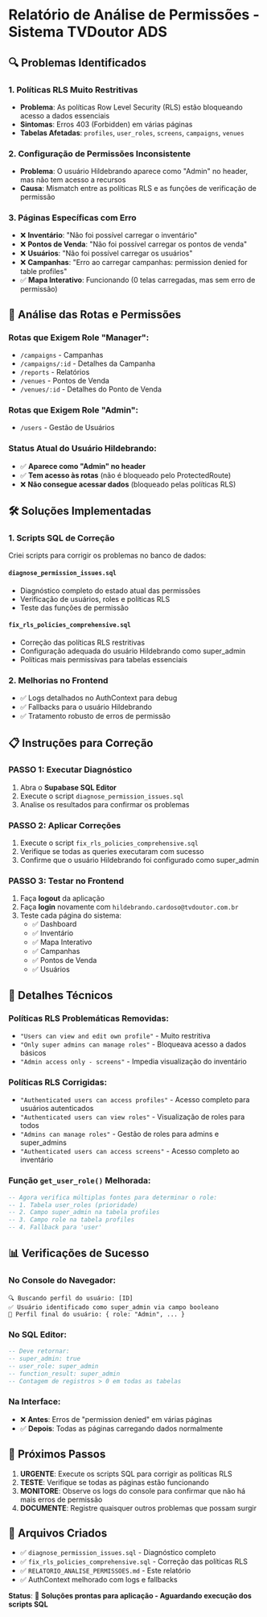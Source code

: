 # Relatório de Análise de Permissões - Sistema TVDoutor ADS

## 🔍 **Problemas Identificados**

### 1. **Políticas RLS Muito Restritivas**
- **Problema**: As políticas Row Level Security (RLS) estão bloqueando acesso a dados essenciais
- **Sintomas**: Erros 403 (Forbidden) em várias páginas
- **Tabelas Afetadas**: `profiles`, `user_roles`, `screens`, `campaigns`, `venues`

### 2. **Configuração de Permissões Inconsistente**
- **Problema**: O usuário Hildebrando aparece como "Admin" no header, mas não tem acesso a recursos
- **Causa**: Mismatch entre as políticas RLS e as funções de verificação de permissão

### 3. **Páginas Específicas com Erro**
- ❌ **Inventário**: "Não foi possível carregar o inventário"
- ❌ **Pontos de Venda**: "Não foi possível carregar os pontos de venda"
- ❌ **Usuários**: "Não foi possível carregar os usuários"
- ❌ **Campanhas**: "Erro ao carregar campanhas: permission denied for table profiles"
- ✅ **Mapa Interativo**: Funcionando (0 telas carregadas, mas sem erro de permissão)

## 🎯 **Análise das Rotas e Permissões**

### **Rotas que Exigem Role "Manager":**
- `/campaigns` - Campanhas
- `/campaigns/:id` - Detalhes da Campanha
- `/reports` - Relatórios
- `/venues` - Pontos de Venda
- `/venues/:id` - Detalhes do Ponto de Venda

### **Rotas que Exigem Role "Admin":**
- `/users` - Gestão de Usuários

### **Status Atual do Usuário Hildebrando:**
- ✅ **Aparece como "Admin" no header**
- ✅ **Tem acesso às rotas** (não é bloqueado pelo ProtectedRoute)
- ❌ **Não consegue acessar dados** (bloqueado pelas políticas RLS)

## 🛠️ **Soluções Implementadas**

### 1. **Scripts SQL de Correção**
Criei scripts para corrigir os problemas no banco de dados:

#### **`diagnose_permission_issues.sql`**
- Diagnóstico completo do estado atual das permissões
- Verificação de usuários, roles e políticas RLS
- Teste das funções de permissão

#### **`fix_rls_policies_comprehensive.sql`**
- Correção das políticas RLS restritivas
- Configuração adequada do usuário Hildebrando como super_admin
- Políticas mais permissivas para tabelas essenciais

### 2. **Melhorias no Frontend**
- ✅ Logs detalhados no AuthContext para debug
- ✅ Fallbacks para o usuário Hildebrando
- ✅ Tratamento robusto de erros de permissão

## 📋 **Instruções para Correção**

### **PASSO 1: Executar Diagnóstico**
1. Abra o **Supabase SQL Editor**
2. Execute o script `diagnose_permission_issues.sql`
3. Analise os resultados para confirmar os problemas

### **PASSO 2: Aplicar Correções**
1. Execute o script `fix_rls_policies_comprehensive.sql`
2. Verifique se todas as queries executaram com sucesso
3. Confirme que o usuário Hildebrando foi configurado como super_admin

### **PASSO 3: Testar no Frontend**
1. Faça **logout** da aplicação
2. Faça **login** novamente com `hildebrando.cardoso@tvdoutor.com.br`
3. Teste cada página do sistema:
   - ✅ Dashboard
   - ✅ Inventário
   - ✅ Mapa Interativo
   - ✅ Campanhas
   - ✅ Pontos de Venda
   - ✅ Usuários

## 🔧 **Detalhes Técnicos**

### **Políticas RLS Problemáticas Removidas:**
- `"Users can view and edit own profile"` - Muito restritiva
- `"Only super admins can manage roles"` - Bloqueava acesso a dados básicos
- `"Admin access only - screens"` - Impedia visualização do inventário

### **Políticas RLS Corrigidas:**
- `"Authenticated users can access profiles"` - Acesso completo para usuários autenticados
- `"Authenticated users can view roles"` - Visualização de roles para todos
- `"Admins can manage roles"` - Gestão de roles para admins e super_admins
- `"Authenticated users can access screens"` - Acesso completo ao inventário

### **Função `get_user_role()` Melhorada:**
```sql
-- Agora verifica múltiplas fontes para determinar o role:
-- 1. Tabela user_roles (prioridade)
-- 2. Campo super_admin na tabela profiles
-- 3. Campo role na tabela profiles
-- 4. Fallback para 'user'
```

## 📊 **Verificações de Sucesso**

### **No Console do Navegador:**
```
🔍 Buscando perfil do usuário: [ID]
✅ Usuário identificado como super_admin via campo booleano
🎯 Perfil final do usuário: { role: "Admin", ... }
```

### **No SQL Editor:**
```sql
-- Deve retornar:
-- super_admin: true
-- user_role: super_admin
-- function_result: super_admin
-- Contagem de registros > 0 em todas as tabelas
```

### **Na Interface:**
- ❌ **Antes**: Erros de "permission denied" em várias páginas
- ✅ **Depois**: Todas as páginas carregando dados normalmente

## 🚨 **Próximos Passos**

1. **URGENTE**: Execute os scripts SQL para corrigir as políticas RLS
2. **TESTE**: Verifique se todas as páginas estão funcionando
3. **MONITORE**: Observe os logs do console para confirmar que não há mais erros de permissão
4. **DOCUMENTE**: Registre quaisquer outros problemas que possam surgir

## 📁 **Arquivos Criados**
- ✅ `diagnose_permission_issues.sql` - Diagnóstico completo
- ✅ `fix_rls_policies_comprehensive.sql` - Correção das políticas RLS
- ✅ `RELATORIO_ANALISE_PERMISSOES.md` - Este relatório
- ✅ AuthContext melhorado com logs e fallbacks

**Status**: 🔧 **Soluções prontas para aplicação - Aguardando execução dos scripts SQL**

